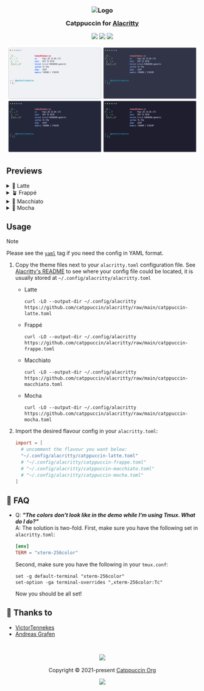 <h3 align="center">
	<img src="https://raw.githubusercontent.com/catppuccin/catppuccin/main/assets/logos/exports/1544x1544_circle.png" width="100" alt="Logo"/><br/>
	<img src="https://raw.githubusercontent.com/catppuccin/catppuccin/main/assets/misc/transparent.png" height="30" width="0px"/>
	Catppuccin for <a href="https://github.com/alacritty/alacritty">Alacritty</a>
	<img src="https://raw.githubusercontent.com/catppuccin/catppuccin/main/assets/misc/transparent.png" height="30" width="0px"/>
</h3>

<p align="center">
    <a href="https://github.com/catppuccin/alacritty/stargazers"><img src="https://img.shields.io/github/stars/catppuccin/alacritty?colorA=363a4f&colorB=b7bdf8&style=for-the-badge"></a>
    <a href="https://github.com/catppuccin/alacritty/issues"><img src="https://img.shields.io/github/issues/catppuccin/alacritty?colorA=363a4f&colorB=f5a97f&style=for-the-badge"></a>
    <a href="https://github.com/catppuccin/alacritty/contributors"><img src="https://img.shields.io/github/contributors/catppuccin/alacritty?colorA=363a4f&colorB=a6da95&style=for-the-badge"></a>
</p>

<p align="center">
  <img src="assets/preview.webp"/>
</p>

## Previews

<details>
  <summary>🌻 Latte</summary>
  <img src="assets/latte.webp"/>
</details>
<details>
  <summary>🪴 Frappé</summary>
  <img src="assets/frappe.webp"/>
</details>
<details>
  <summary>🌺 Macchiato</summary>
  <img src="assets/macchiato.webp"/>
</details>
<details>
  <summary>🌿 Mocha</summary>
  <img src="assets/mocha.webp"/>
</details>

## Usage

> [!NOTE]  
> Please see the [`yaml`](https://github.com/catppuccin/alacritty/tree/yaml) tag if you need the config in YAML format.

1. Copy the theme files next to your `alacritty.toml` configuration file.
   See [Alacritty's README](https://github.com/alacritty/alacritty#configuration) to see where your config file could be
   located, it is usually stored at `~/.config/alacritty/alacritty.toml`

    - Latte
      ```shell
      curl -LO --output-dir ~/.config/alacritty https://github.com/catppuccin/alacritty/raw/main/catppuccin-latte.toml
      ```

    - Frappé
      ```shell
      curl -LO --output-dir ~/.config/alacritty https://github.com/catppuccin/alacritty/raw/main/catppuccin-frappe.toml
      ```

    - Macchiato
      ```shell
      curl -LO --output-dir ~/.config/alacritty https://github.com/catppuccin/alacritty/raw/main/catppuccin-macchiato.toml
      ```

    - Mocha
      ```shell
      curl -LO --output-dir ~/.config/alacritty https://github.com/catppuccin/alacritty/raw/main/catppuccin-mocha.toml
      ```

2. Import the desired flavour config in your `alacritty.toml`:

    ```toml
    import = [
      # uncomment the flavour you want below:
      "~/.config/alacritty/catppuccin-latte.toml"
      # "~/.config/alacritty/catppuccin-frappe.toml"
      # "~/.config/alacritty/catppuccin-macchiato.toml"
      # "~/.config/alacritty/catppuccin-mocha.toml"
    ]
    ```

## 🙋 FAQ

- Q: **_"The colors don't look like in the demo while I'm using Tmux. What do I do?"_**\
  A: The solution is two-fold. First, make sure you have the following set in `alacritty.toml`:

  ```toml
  [env]
  TERM = "xterm-256color"
  ```

  Second, make sure you have the following in your `tmux.conf`:

  ```shell
  set -g default-terminal "xterm-256color"
  set-option -ga terminal-overrides ",xterm-256color:Tc"
  ```

  Now you should be all set!

## 💝 Thanks to

- [VictorTennekes](https://github.com/VictorTennekes)
- [Andreas Grafen](https://github.com/andreasgrafen)

&nbsp;

<p align="center"><img src="https://raw.githubusercontent.com/catppuccin/catppuccin/main/assets/footers/gray0_ctp_on_line.svg?sanitize=true" /></p>
<p align="center">Copyright &copy; 2021-present <a href="https://github.com/catppuccin" target="_blank">Catppuccin Org</a>
<p align="center"><a href="https://github.com/catppuccin/catppuccin/blob/main/LICENSE"><img src="https://img.shields.io/static/v1.svg?style=for-the-badge&label=License&message=MIT&logoColor=d9e0ee&colorA=363a4f&colorB=b7bdf8"/></a></p>
